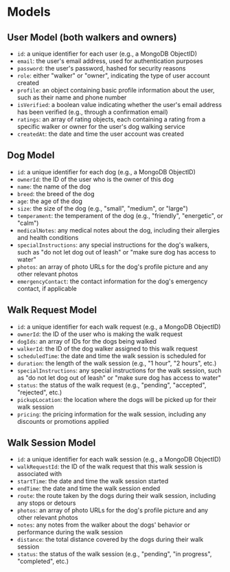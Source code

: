 # Models

## User Model (both walkers and owners)

* `id`: a unique identifier for each user (e.g., a MongoDB ObjectID)
* `email`: the user's email address, used for authentication purposes
* `password`: the user's password, hashed for security reasons
* `role`: either "walker" or "owner", indicating the type of user account created
* `profile`: an object containing basic profile information about the user, such as their name and phone number
* `isVerified`: a boolean value indicating whether the user's email address has been verified (e.g., through a confirmation email)
* `ratings`: an array of rating objects, each containing a rating from a specific walker or owner for the user's dog walking service
* `createdAt`: the date and time the user account was created

## Dog Model

* `id`: a unique identifier for each dog (e.g., a MongoDB ObjectID)
* `ownerId`: the ID of the user who is the owner of this dog
* `name`: the name of the dog
* `breed`: the breed of the dog
* `age`: the age of the dog
* `size`: the size of the dog (e.g., "small", "medium", or "large")
* `temperament`: the temperament of the dog (e.g., "friendly", "energetic", or "calm")
* `medicalNotes`: any medical notes about the dog, including their allergies and health conditions
* `specialInstructions`: any special instructions for the dog's walkers, such as "do not let dog out of leash" or "make sure dog has access to water"
* `photos`: an array of photo URLs for the dog's profile picture and any other relevant photos
* `emergencyContact`: the contact information for the dog's emergency contact, if applicable

## Walk Request Model

* `id`: a unique identifier for each walk request (e.g., a MongoDB ObjectID)
* `ownerId`: the ID of the user who is making the walk request
* `dogIds`: an array of IDs for the dogs being walked
* `walkerId`: the ID of the dog walker assigned to this walk request
* `scheduledTime`: the date and time the walk session is scheduled for
* `duration`: the length of the walk session (e.g., "1 hour", "2 hours", etc.)
* `specialInstructions`: any special instructions for the walk session, such as "do not let dog out of leash" or "make sure dog has access to water"
* `status`: the status of the walk request (e.g., "pending", "accepted", "rejected", etc.)
* `pickupLocation`: the location where the dogs will be picked up for their walk session
* `pricing`: the pricing information for the walk session, including any discounts or promotions applied

## Walk Session Model

* `id`: a unique identifier for each walk session (e.g., a MongoDB ObjectID)
* `walkRequestId`: the ID of the walk request that this walk session is associated with
* `startTime`: the date and time the walk session started
* `endTime`: the date and time the walk session ended
* `route`: the route taken by the dogs during their walk session, including any stops or detours
* `photos`: an array of photo URLs for the dog's profile picture and any other relevant photos
* `notes`: any notes from the walker about the dogs' behavior or performance during the walk session
* `distance`: the total distance covered by the dogs during their walk session
* `status`: the status of the walk session (e.g., "pending", "in progress", "completed", etc.)
